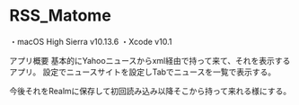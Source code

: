 # RSS_Matome
・macOS High Sierra v10.13.6
・Xcode v10.1

アプリ概要
基本的にYahooニュースからxml経由で持って来て、それを表示するアプリ。
設定でニュースサイトを設定しTabでニュースを一覧で表示する。

今後それをRealmに保存して初回読み込み以降そこから持って来れる様にする。


